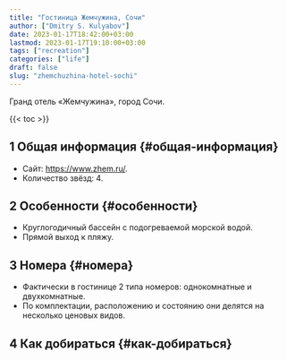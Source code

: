 ```yaml
---
title: "Гостиница Жемчужина, Сочи"
author: ["Dmitry S. Kulyabov"]
date: 2023-01-17T18:42:00+03:00
lastmod: 2023-01-17T19:10:00+03:00
tags: ["recreation"]
categories: ["life"]
draft: false
slug: "zhemchuzhina-hotel-sochi"
---
```


Гранд отель «Жемчужина», город Сочи.

<!--more-->

{{< toc >}}


## <span class="section-num">1</span> Общая информация {#общая-информация}

-   Сайт: <https://www.zhem.ru/>.
-   Количество звёзд: 4.


## <span class="section-num">2</span> Особенности {#особенности}

-   Круглогодичный бассейн с подогреваемой морской водой.
-   Прямой выход к пляжу.


## <span class="section-num">3</span> Номера {#номера}

-   Фактически в гостинице 2 типа номеров: однокомнатные и двухкомнатные.
-   По комплектации, расположению и состоянию они делятся на несколько ценовых видов.


## <span class="section-num">4</span> Как добираться {#как-добираться}
